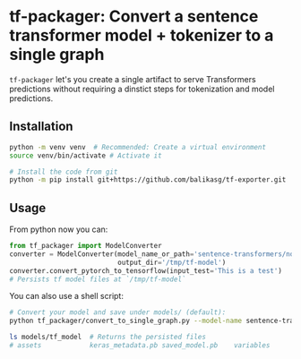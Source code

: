 # tf-packager: Convert a sentence transformer model + tokenizer to a single graph

`tf-packager` let's you 
create a single artifact to serve Transformers predictions without requiring a dinstict steps for tokenization and model predictions. 

## Installation
```bash
python -m venv venv  # Recommended: Create a virtual environment
source venv/bin/activate # Activate it

# Install the code from git
python -m pip install git+https://github.com/balikasg/tf-exporter.git
```

## Usage
From python now you can:
```python
from tf_packager import ModelConverter
converter = ModelConverter(model_name_or_path='sentence-transformers/nq-distilbert-base-v1',
                           output_dir='/tmp/tf-model')
converter.convert_pytorch_to_tensorflow(input_test='This is a test')
# Persists tf model files at `/tmp/tf-model`
```
You can also use a shell script:
```bash
# Convert your model and save under models/ (default):
python tf_packager/convert_to_single_graph.py --model-name sentence-transformers/nq-distilbert-base-v1

ls models/tf_model  # Returns the persisted files
# assets            keras_metadata.pb saved_model.pb    variables
```
